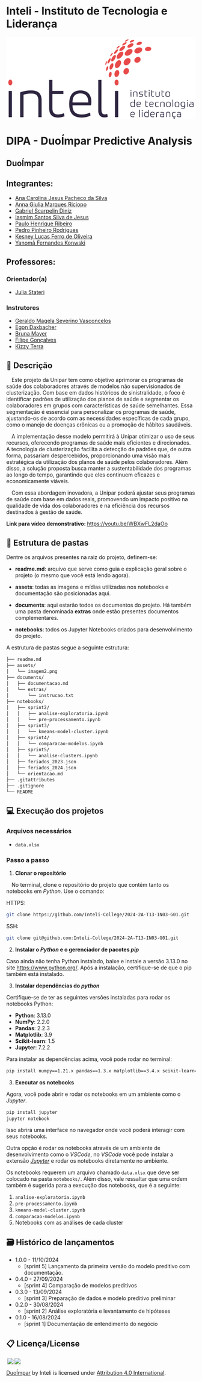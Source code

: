 # Inteli - Instituto de Tecnologia e Liderança 

<p align="center">
<a href= "https://www.inteli.edu.br/"><img src="assets/inteli.png" alt="Inteli - Instituto de Tecnologia e Liderança" border="0"></a>
</p>

# DIPA - DuoÍmpar Predictive Analysis

## DuoÍmpar

## Integrantes: 
- <a href="https://www.linkedin.com/in/anacdejesus/">Ana Carolina Jesus Pacheco da Silva</a>
- <a href="https://www.linkedin.com/in/anna-riciopo/">Anna Giulia Marques Riciopo</a>
- <a href="https://www.linkedin.com/in/gabriel-scarpelin-diniz-425258144/">Gabriel Scarpelin Diniz</a> 
- <a href="https://www.linkedin.com/in/iasmim-/">Iasmim Santos Silva de Jesus</a> 
- <a href="https://www.linkedin.com/in/pauloheribeiro">Paulo Henrique Ribeiro</a>
- <a href="https://www.linkedin.com/in/pedro-pinheiro-rodrigues-b129b62b7/">Pedro Pinheiro Rodrigues</a> 
- <a href="https://www.linkedin.com/in/kesneylucas/">Kesney Lucas Ferro de Oliveira</a>
- <a href="https://www.linkedin.com/in/yanom%C3%A3/">Yanomã Fernandes Konwski</a>

## Professores:
### Orientador(a) 
- <a href="https://www.linkedin.com/in/juliastateri/">Julia Stateri</a>
### Instrutores
- <a href="https://www.linkedin.com/in/geraldo-magela-severino-vasconcelos-22b1b220/">Geraldo Magela Severino Vasconcelos</a>
- <a href="https://www.linkedin.com/in/egondaxbacher/">Egon Daxbacher</a> 
- <a href="https://www.linkedin.com/in/bruna-mayer/">Bruna Mayer</a> 
- <a href="https://www.linkedin.com/in/filipe-gon%C3%A7alves-08a55015b/">Filipe Gonçalves</a>
- <a href="https://www.linkedin.com/in/kizzyterra/">Kizzy Terra</a> 


## 📝 Descrição

&emsp;Este projeto da Unipar tem como objetivo aprimorar os programas de saúde dos colaboradores através de modelos não supervisionados de clusterização. Com base em dados históricos de sinistralidade, o foco é identificar padrões de utilização dos planos de saúde e segmentar os colaboradores em grupos com características de saúde semelhantes. Essa segmentação é essencial para personalizar os programas de saúde, ajustando-os de acordo com as necessidades específicas de cada grupo, como o manejo de doenças crônicas ou a promoção de hábitos saudáveis.

&emsp;A implementação desse modelo permitirá à Unipar otimizar o uso de seus recursos, oferecendo programas de saúde mais eficientes e direcionados. A tecnologia de clusterização facilita a detecção de padrões que, de outra forma, passariam despercebidos, proporcionando uma visão mais estratégica da utilização dos planos de saúde pelos colaboradores. Além disso, a solução proposta busca manter a sustentabilidade dos programas ao longo do tempo, garantindo que eles continuem eficazes e economicamente viáveis.

&emsp;Com essa abordagem inovadora, a Unipar poderá ajustar seus programas de saúde com base em dados reais, promovendo um impacto positivo na qualidade de vida dos colaboradores e na eficiência dos recursos destinados à gestão de saúde.

<b>Link para vídeo demonstrativo: </b> <a href="https://inteli.edu.br">https://youtu.be/WBXwFL2daOo</a>


## 📁 Estrutura de pastas

Dentre os arquivos presentes na raiz do projeto, definem-se:

- <b>readme.md</b>: arquivo que serve como guia e explicação geral sobre o projeto (o mesmo que você está lendo agora).

- <b>assets</b>: todas as imagens e mídias utilizadas nos notebooks e documentação são posicionadas aqui.

- <b>documents</b>: aqui estarão todos os documentos do projeto. Há também uma pasta denominada <b>extras</b> onde estão presentes documentos complementares.

- <b>notebooks</b>: todos os Jupyter Notebooks criados para desenvolvimento do projeto.

A estrutura de pastas segue a seguinte estrutura:

```
├── readme.md
├── assets/
│   └── imagem2.png
├── documents/
│   ├── documentacao.md
│   └── extras/
│       └── instrucao.txt
├── notebooks/
│   ├── sprint2/
│   │   ├── analise-exploratoria.ipynb
│   │   └── pre-processamento.ipynb
│   ├── sprint3/
│   │   └── kmeans-model-cluster.ipynb
│   ├── sprint4/
│   │   └── comparacao-modelos.ipynb
│   ├── sprint5/
│   │   └── analise-clusters.ipynb
│   ├── feriados_2023.json
│   ├── feriados_2024.json
│   └── orientacao.md
├── .gitattributes
├── .gitignore
└── README
```


## 💻 Execução dos projetos

### Arquivos necessários

* ```data.xlsx```

### Passo a passo

1. **Clonar o repositório**

&emsp;No terminal, clone o repositório do projeto que contém tanto os notebooks em _Python_. Use o comando:

HTTPS:
```bash
git clone https://github.com/Inteli-College/2024-2A-T13-IN03-G01.git
```

SSH:
```bash
git clone git@github.com:Inteli-College/2024-2A-T13-IN03-G01.git
```

2.  **Instalar o _Python_ e o gerenciador de pacotes _pip_**

Caso ainda não tenha Python instalado, baixe e instale a versão 3.13.0 no site <https://www.python.org/>. Após a instalação, certifique-se de que o pip também está instalado.

3. **Instalar dependências do _python_**

Certifique-se de ter as seguintes versões instaladas para rodar os notebooks Python:

- **Python**: 3.13.0
- **NumPy**: 2.2.0
- **Pandas**: 2.2.3
- **Matplotlib**: 3.9
- **Scikit-learn**: 1.5
- **Jupyter**: 7.2.2

Para instalar as dependências acima, você pode rodar no terminal:

```bash
pip install numpy==1.21.x pandas==1.3.x matplotlib==3.4.x scikit-learn==0.24.x jupyter==1.0.x
```

3. **Executar os notebooks**

Agora, você pode abrir e rodar os notebooks em um ambiente como o _Jupyter_.

```bash
pip install jupyter
jupyter notebook
```

Isso abrirá uma interface no navegador onde você poderá interagir com seus notebooks.

Outra opção é rodar os notebooks através de um ambiente de desenvolvimento como o _VSCode_, no _VSCode_ você pode instalar a extensão [_Jupyter_](https://marketplace.visualstudio.com/items?itemName=ms-toolsai.jupyter) e rodar os notebooks diretamente no ambiente.

Os notebooks requerem um arquivo chamado ```data.xlsx``` que deve ser colocado na pasta ```notebooks/```. Além disso, vale ressaltar que uma ordem também é sugerida para a execução dos notebooks, que é a seguinte:
1. ```analise-exploratoria.ipynb```
2. ```pre-processamento.ipynb```
3. ```kmeans-model-cluster.ipynb```
4. ```comparacao-modelos.ipynb```
5. Notebooks com as análises de cada cluster


## 🗃 Histórico de lançamentos

* 1.0.0 - 11/10/2024
    * [sprint 5] Lançamento da primeira versão do modelo preditivo com documentação.
* 0.4.0 - 27/09/2024
    * [sprint 4] Comparação de modelos preditivos
* 0.3.0 - 13/09/2024
    * [sprint 3] Preparação de dados e modelo preditivo preliminar
* 0.2.0 - 30/08/2024
    * [sprint 2] Análise exploratória e levantamento de hipóteses
* 0.1.0 - 16/08/2024
    * [sprint 1] Documentação de entendimento do negócio

## 📋 Licença/License

<img style="height:22px!important;margin-left:3px;vertical-align:text-bottom;" src="https://mirrors.creativecommons.org/presskit/icons/cc.svg?ref=chooser-v1"><img style="height:22px!important;margin-left:3px;vertical-align:text-bottom;" src="https://mirrors.creativecommons.org/presskit/icons/by.svg?ref=chooser-v1"><p xmlns:cc="http://creativecommons.org/ns#" xmlns:dct="http://purl.org/dc/terms/"><a property="dct:title" rel="cc:attributionURL" href="https://github.com/Inteli-College/2024-1B-T13-IN02-G04/blob/main/README.md">DuoÍmpar</a> by Inteli is licensed under <a href="http://creativecommons.org/licenses/by/4.0/?ref=chooser-v1" target="_blank" rel="license noopener noreferrer" style="display:inline-block;">Attribution 4.0 International</a>.</p>